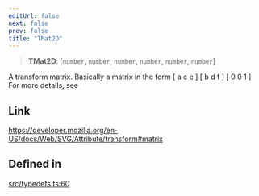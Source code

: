 ```yaml
---
editUrl: false
next: false
prev: false
title: "TMat2D"
---
```


> **TMat2D**: [`number`, `number`, `number`, `number`, `number`, `number`]

A transform matrix.
Basically a matrix in the form
[ a c e ]
[ b d f ]
[ 0 0 1 ]
For more details, see

## Link

https://developer.mozilla.org/en-US/docs/Web/SVG/Attribute/transform#matrix

## Defined in

[src/typedefs.ts:60](https://github.com/fabricjs/fabric.js/blob/5c1240d8b4662e45868dd33f385f941de21c8e9c/src/typedefs.ts#L60)
